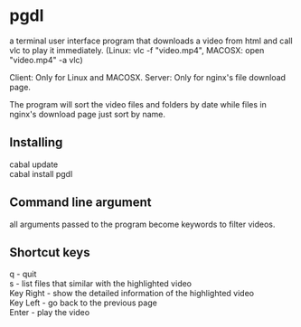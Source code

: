 # pgdl

a terminal user interface program that downloads a video from html and call vlc to play it immediately.
(Linux: vlc -f "video.mp4", MACOSX: open "video.mp4" -a vlc)

Client: Only for Linux and MACOSX.
Server: Only for nginx's file download page.

The program will sort the video files and folders by date while files in nginx's download page just sort by name.

## Installing

cabal update <br>
cabal install pgdl

## Command line argument

all arguments passed to the program become keywords to filter videos.

## Shortcut keys

q - quit
<br>
s - list files that similar with the highlighted video
<br>
Key Right - show the detailed information of the highlighted video
<br>
Key Left - go back to the previous page
<br>
Enter - play the video

